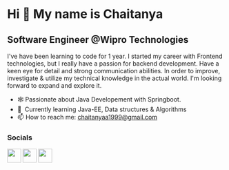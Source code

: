 <!--
**chaitanya-allu/chaitanya-allu** is a ✨ _special_ ✨ repository because its `README.md` (this file) appears on your GitHub profile.

Here are some ideas to get you started:

- 🔭 I’m currently working on ...
- 🌱 I’m currently learning ...
- 👯 I’m looking to collaborate on ...
- 🤔 I’m looking for help with ...
- 💬 Ask me about ...
- 📫 How to reach me: ...
- 😄 Pronouns: ...
- ⚡ Fun fact: ...
-->
Hi 👋 My name is Chaitanya
==========================

Software Engineer @Wipro Technologies
----------------------------

I've have been learning to code for 1 year. I started my career with Frontend technologies, but I really have a passion for backend development. Have a keen eye for detail and strong communication abilities. In order to improve, investigate & utilize my technical knowledge in the actual world. I'm looking forward to expand and explore it.

* 🕸️  Passionate about Java Developement with Springboot.
* 🧠  Currently learning Java-EE, Data structures & Algorithms
* 📫  How to reach me: chaitanyaa1999@gmail.com

### Socials

<p align="left"> <a href="https://www.github.com/chaitanya-allu" target="_blank" rel="noreferrer"><img src="https://raw.githubusercontent.com/danielcranney/readme-generator/main/public/icons/socials/github.svg" width="32" height="32" /></a> <a href="https://www.linkedin.com/in/chaitanyaallu" target="_blank" rel="noreferrer"><img src="https://raw.githubusercontent.com/danielcranney/readme-generator/main/public/icons/socials/linkedin.svg" width="32" height="32" /></a> <a href="https://www.hackerrank.com/chaitanyaallu" target="_blank" rel="noreferrer"><img src="https://raw.githubusercontent.com/danielcranney/readme-generator/main/public/icons/socials/twitter.svg" width="32" height="32" /></a></p>
